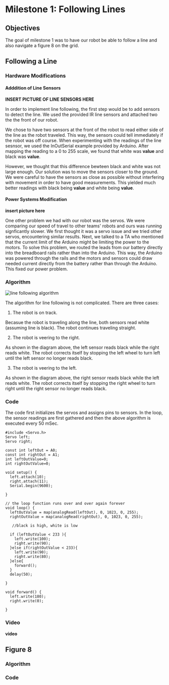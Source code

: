 # Milestone 1: Following Lines 

## Objectives
The goal of milestone 1 was to have our robot be able to follow a line and also navigate a figure 8 on the grid.

## Following a Line
### Hardware Modifications
#### Adddition of Line Sensors
**INSERT PICTURE OF LINE SENSORS HERE**

In order to implement line following, the first step would be to add sensors to detect the line.  We used the provided IR line sensors and attached two the the front of our robot.  

We chose to have two sensors at the front of the robot to read either side of the line as the robot traveled.  This way, the sensors could tell immediately if the robot was off course.  When experimenting with the readings of the line sesnsor, we used the InOutSerial example provided by Arduino.  After mapping the reading to a 0 to 255 scale, we found that white was **value** and black was **value**.

However, we thought that this difference bewteen black and white was not large enough.  Our solution was to move the sensors closer to the ground.  We were careful to have the sensors as close as possible without interfering with movement in order to have good measurements.  This yielded much better readings with black being **value** and white being **value**. 

#### Power Systems Modification
**insert picture here**

One other problem we had with our robot was the servos.  We were comparing our speed of travel to other teams' robots and ours was running signficantly slower.  We first thought it was a servo issue and we tried other servos, encountering similar results.  Next, we talked to a TA who mentioned that the current limit of the Arduino might be limiting the power to the motors.  To solve this problem, we routed the leads from our battery directly into the breadboard rails rather than into the Arduino.  This way, the Arduino was powered through the rails and the motors and sensors could draw needed current directly from the battery rather than through the Arduino.  This fixed our power problem.

### Algorithm
![line following algorithm](https://snag.gy/wWkfDB.jpg)

The algorithm for line following is not complicated.  There are three cases:

1. The robot is on track.  

Becasue the robot is traveling along the line, both sensors read white (assuming line is black).  The robot continues traveling straight.

2. The robot is veering to the right.

As shown in the diagram above, the left sensor reads black while the right reads white.  The robot corrects itself by stopping the left wheel to turn left until the left sensor no longer reads black.

3. The robot is veering to the left. 

As shown in the diagram above, the right sensor reads black while the left reads white.  The robot corrects itself by stopping the right wheel to turn right until the right sensor no longer reads black.

### Code
The code first initializes the servos and assigns pins to sensors.  In the loop, the sensor readings are first gathered and then the above algorithm is executed every 50 mSec.  

~~~
#include <Servo.h>
Servo left;
Servo right; 

const int leftOut = A0;
const int rightOut = A1;
int leftOutValue=0;
int rightOutValue=0;

void setup() {
  left.attach(10);
  right.attach(11);  
  Serial.begin(9600);
  
}

// the loop function runs over and over again forever
void loop() {
  leftOutValue = map(analogRead(leftOut), 0, 1023, 0, 255);
  rightOutValue = map(analogRead(rightOut), 0, 1023, 0, 255);
  
   //black is high, white is low
  
  if (leftOutValue < 233 ){
    left.write(100);
    right.write(90);
  }else if(rightOutValue < 233){
    left.write(90);
    right.write(80);
  }else{
    forward();
  }
  delay(50);
  
}

void forward() {
  left.write(180);
  right.write(0);
  
}

~~~

### Video
**video**


## Figure 8
### Algorithm
### Code
